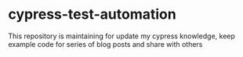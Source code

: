 # cypress-test-automation
This repository is maintaining for update my cypress knowledge, keep example code for series of blog posts and share with others

